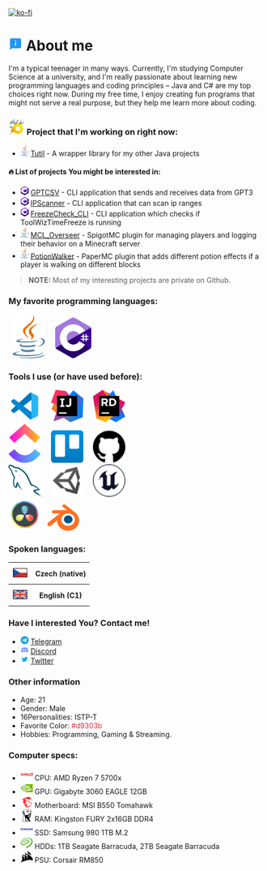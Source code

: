[![ko-fi](https://ko-fi.com/img/githubbutton_sm.svg)](https://ko-fi.com/P5P7MQCGJ)
# <img src="image/emoji/about.svg" width="28"> About me
I'm a typical teenager in many ways. Currently, I'm studying Computer Science at a university, and I'm really passionate about learning new programming languages and coding principles – Java and C# are my top choices right now. During my free time, I enjoy creating fun programs that might not serve a real purpose, but they help me learn more about coding.

### <img src="image/emoji/construction.svg" width="32"> Project that I'm working on right now:
- <img src="image/programming_language/java.svg" width="16"> [Tutil](https://github.com/TawayDev/Tutil) - A wrapper library for my other Java projects
#### :fire: List of projects You might be interested in:
- <img src="image/programming_language/csharp.svg" width="16"> [GPTCSV](https://github.com/TawayDev/GPTCSV) - CLI application that sends and receives data from GPT3
- <img src="image/programming_language/csharp.svg" width="16"> [IPScanner](https://github.com/TawayDev/IPScanner) - CLI application that can scan ip ranges
- <img src="image/programming_language/csharp.svg" width="16"> [FreezeCheck_CLI](https://github.com/TawayDev/FreezeCheck_CLI) - CLI application which checks if ToolWizTimeFreeze is running
- <img src="image/programming_language/java.svg" width="16"> [MCL_Overseer](https://github.com/TawayDev/MCL_Overseer) - SpigotMC plugin for managing players and logging their behavior on a Minecraft server
- <img src="image/programming_language/java.svg" width="16"> [PotionWalker](https://github.com/TawayDev/PotionWalker) - PaperMC plugin that adds different potion effects if a player is walking on different blocks
> **NOTE:** Most of my interesting projects are private on Github.

### My favorite programming languages:
&nbsp;
<img src="image/programming_language/java.svg" width="64" title="Java">
&nbsp;&nbsp;&nbsp;
<img src="image/programming_language/csharp.svg" width="72" title="C#">

### Tools I use (or have used before):
<img src="image/tool/vscode.svg" width="64" title="Visual Studio Code"> &nbsp;&nbsp;&nbsp; <img src="image/tool/idea.svg" width="64" title="IntelliJ Idea"> &nbsp;&nbsp;&nbsp; <img src="image/tool/rider.svg" width="64" title="JetBrains Rider"><br>
<img src="image/tool/clickup.svg" width="64" title="ClickUp"> &nbsp;&nbsp;&nbsp; <img src="image/tool/trello.svg" width="64" title="Trello"> &nbsp;&nbsp;&nbsp; <img src="image/tool/github.svg" width="64" title="Github"><br>
<img src="image/tool/mysql.svg" width="64" title="MySQL">&nbsp;&nbsp;&nbsp;&nbsp;&nbsp;<img src="image/tool/unity.svg" width="64" title="Unity Engine">&nbsp;&nbsp;&nbsp;&nbsp;&nbsp;<img src="image/tool/unreal.svg" width="64" title="Unreal Engine"><br>
<img src="image/tool/resolve.svg" width="64" title="DaVinci Resolve">&nbsp;&nbsp;&nbsp;<img src="image/tool/blender.svg" width="64" title="Blender">&nbsp;&nbsp;&nbsp;

### Spoken languages:
<table>
    <tr>
        <th><img src="image/emoji/czech_flag.svg" width="32"></th>
        <th>Czech (native)</th>
    </tr>
    <tr>
        <th><img src="image/emoji/uk_flag.svg" width="32"></th>
        <th>English (C1)</th>
    </tr>
</table>

### Have I interested You? **Contact me!**
- <img src="image/media/telegram.svg" width="16" title="Telegram"> [Telegram](https://t.me/tawaydev)
- <img src="image/media/discord.svg" width="16" title="Discord"> [Discord](https://discordlookup.com/user/319082278204735488)
- <img src="image/media/twitter.svg" width="16" title="Twitter"> [Twitter](https://twitter.com/TawayVT)

### Other information
- Age: 21
- Gender: Male
- 16Personalities: ISTP-T
- Favorite Color: <font style="color:#d9303b;"> #d9303b </font>
- Hobbies: Programming, Gaming & Streaming.

### Computer specs:
- <img src="image/specs/amd.svg" width="24" title="AMD"> CPU: AMD Ryzen 7 5700x  
- <img src="image/specs/nvidia.svg" width="24" title="Nvidia"> GPU: Gigabyte 3060 EAGLE 12GB
- <img src="image/specs/msi.svg" width="24" title="MSI"> Motherboard: MSI B550 Tomahawk  
- <img src="image/specs/kingston.svg" width="24" title="Kingston"> RAM: Kingston FURY 2x16GB DDR4  
- <img src="image/specs/samsung.svg" width="24" title="Samsung"> SSD: Samsung 980 1TB M.2  
- <img src="image/specs/seagate.svg" width="24" title="Seagate"> HDDs: 1TB Seagate Barracuda, 2TB Seagate Barracuda  
- <img src="image/specs/corsair.svg" width="24" title="Corsair"> PSU: Corsair RM850
